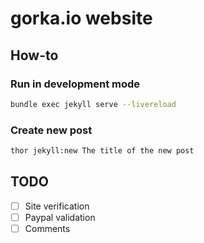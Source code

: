 # gorka.io website

## How-to

### Run in development mode

```sh
bundle exec jekyll serve --livereload
```

### Create new post

```sh
thor jekyll:new The title of the new post
```

## TODO

- [ ] Site verification
- [ ] Paypal validation
- [ ] Comments